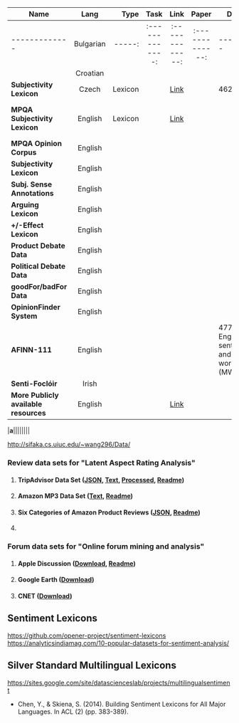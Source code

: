 
| Name          | Lang     | Type  |	Task		      | Link		      |	Paper	        | Distribution| License|
| ------------- |:-------------:| -----:|:-------------:|:-------------:|:-------------:|-------------|-----: |
| ------------- |Bulgarian| -----:|:-------------:|:-------------:|:-------------:|-------------|-----: |
| |Croatian |  ||||||
|  **Subjectivity Lexicon**     |Czech  |Lexicon    |               |   [Link](https://lindat.mff.cuni.cz/repository/xmlui/handle/11858/00-097C-0000-0022-FF60-B)         |               |    4626 
**MPQA Subjectivity Lexicon**        |  English     |Lexicon|  |[Link](http://mpqa.cs.pitt.edu/lexicons/subj_lexicon/)| ||[GNU General Public License](http://www.gnu.org/licenses/gpl.html)|
|**MPQA Opinion Corpus**|English|||||
|**Subjectivity Lexicon**|English|||||
|**Subj. Sense Annotations**|English|||||
|**Arguing Lexicon**|English|||||
|**+/-Effect Lexicon**|English|||||
|**Product Debate Data**|English|||||
|**Political Debate Data**|English|||||
|**goodFor/badFor Data**|English|||||
|**OpinionFinder System**|English|||||
|**AFINN-111**|English|||||477 general English sentiment words and multi-wordexpressions (MWE)||
|**Senti-Foclóir**|Irish|||||||
|**More Publicly available resources**|English|||[Link](http://www.cs.cornell.edu/home/llee/omsa/omsa.pdf)|||| 


|**a**|||||||| 

http://sifaka.cs.uiuc.edu/~wang296/Data/

### **Review data sets for "Latent Aspect Rating Analysis"**

1.  #### **TripAdvisor Data Set** ([JSON](http://sifaka.cs.uiuc.edu/~wang296/Data/LARA/TripAdvisor/TripAdvisorJson.tar.bz2), [Text](http://sifaka.cs.uiuc.edu/~wang296/Data/LARA/TripAdvisor/Review_Texts.zip), [Processed](http://sifaka.cs.uiuc.edu/~wang296/Data/LARA/TripAdvisor/TripAdvisor.tar.gz), [Readme](http://sifaka.cs.uiuc.edu/~wang296/Data/LARA/TripAdvisor/readme.txt))
    
2.  #### **Amazon MP3 Data Set** ([Text](http://sifaka.cs.uiuc.edu/~wang296/Data/LARA/Amazon/mp3/amazon_mp3.tar.gz), [Readme](http://sifaka.cs.uiuc.edu/~wang296/Data/LARA/Amazon/mp3/readme.txt))
    
3.  #### **Six Categories of Amazon Product Reviews** ([JSON](http://sifaka.cs.uiuc.edu/~wang296/Data/LARA/Amazon/AmazonReviews.zip), [Readme](http://sifaka.cs.uiuc.edu/~wang296/Data/LARA/Amazon/readme.txt))
4. 
### **Forum data sets for "Online forum mining and analysis"**

1.  #### **Apple Discussion** ([Download](http://sifaka.cs.uiuc.edu/~wang296/Data/Forum/Apples.tar.gz), [Readme](http://sifaka.cs.uiuc.edu/~wang296/Data/Forum/readme.txt))
    
2.  #### **Google Earth** ([Download](http://sifaka.cs.uiuc.edu/~wang296/Data/Forum/GoogleEarth.tar.gz))
    
3.  #### **CNET** ([Download](http://times.cs.uiuc.edu/duan9/forums.tar.gz))

## Sentiment Lexicons
https://github.com/opener-project/sentiment-lexicons
https://analyticsindiamag.com/10-popular-datasets-for-sentiment-analysis/

## Silver Standard Multilingual Lexicons
https://sites.google.com/site/datascienceslab/projects/multilingualsentiment
- Chen, Y., & Skiena, S. (2014). Building Sentiment Lexicons for All Major Languages. In ACL (2) (pp. 383-389).
<!--stackedit_data:
eyJoaXN0b3J5IjpbNTk4Nzg3NDE4LDEyNDk0Mjc1NzUsMTA2OT
UyMzQ4NywyNzkxNzM4NjIsNzYxMzY4MzE2LDEzMTg1ODU1Nywx
MTE3NTcxNzI4LDE1NTA3MTI3OThdfQ==
-->